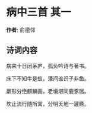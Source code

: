 # 病中三首  其一

**作者**: 俞德邻

## 诗词内容

病来十日闭茅庐，孤负吟诗与著书。

床下不知牛是蚁，濠间谁识子非鱼。

羸形分绝麒麟画，老境堪同鹿豕居。

坎止流行随所寓，分明天地一籧篨。

